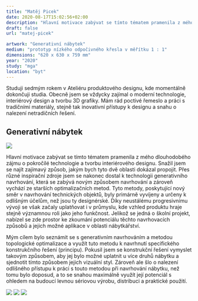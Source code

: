 ```yaml
---
title: "Matěj Picek"
date: 2020-08-17T15:02:56+02:00
description: "Hlavní motivace zabývat se tímto tématem pramenila z mého dlouhodobého zájmu o pokročilé technologie a tvorbu interiérového designu. Snažil jsem se najít zajímavý způsob, jakým bych tyto dvě oblasti dokázal propojit."
draft: false
url: "matej-picek"

artwork: "Generativní nábytek"
medium: "prototyp nízkého odpočivného křesla v měřítku 1 : 1"
dimensions: "620 x 630 x 759 mm"
year: "2020"
study: "mga"
location: "byt"
---
```


Studuji sedmým rokem v Ateliéru produktového designu, kde momentálně dokončuji studia. Obecně jsem se vždycky zajímal o moderní technologie, interiérový design a tvorbu 3D grafiky. Mám rád poctivé řemeslo a práci s tradičními materiály, stejně tak inovativní přístupy k designu a snahu o nalezení netradičních řešení.


## Generativní nábytek

![](/students/picek/1.jpg)

Hlavní motivace zabývat se tímto tématem pramenila z mého dlouhodobého zájmu o pokročilé technologie a tvorbu interiérového designu. Snažil jsem se najít zajímavý způsob, jakým bych tyto dvě oblasti dokázal propojit. Přes různé inspirační zdroje jsem se nakonec dostal k technologii generativního navrhování, která se zabývá novým způsobem navrhování a zároveň vychází ze starších optimalizačních metod. Tyto metody, poskytující nový směr v navrhování technických objektů, byly primárně vyvíjeny a určeny k odlišným účelům, než jsou ty designérské. Díky neustálému progresivnímu vývoji se však začaly uplatňovat i v průmyslu, kde vzhled produktu hraje stejně významnou roli jako jeho funkčnost. Jelikož se jedná o školní projekt, nabízel se zde prostor ke zkoumání potenciálu těchto navrhovacích způsobů a jejich možné aplikace v oblasti nábytkářství.

Mým cílem bylo seznámit se s generativním navrhováním a metodou topologické optimalizace a využít tuto metodu k navrhnutí specifického konstrukčního řešení (principu). Pokusil jsem se konstrukční řešení vymyslet takovým způsobem, aby jej bylo možné uplatnit u více druhů nábytku a sjednotit tímto způsobem jejich vizuální styl. Zároveň ale šlo o nalezení odlišného přístupu k práci s touto metodou při navrhování nábytku, než tomu bylo doposud, a to se snahou maximálně využít její potenciál s ohledem na budoucí levnou sériovou výrobu, distribuci a praktické použití.

![](/students/picek/2.jpg)
![](/students/picek/3.jpg)
![](/students/picek/4.jpg)
